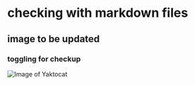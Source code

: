 # checking with markdown files
## image to be updated
### toggling for checkup

![Image of Yaktocat](https://octodex.github.com/images/yaktocat.png)
